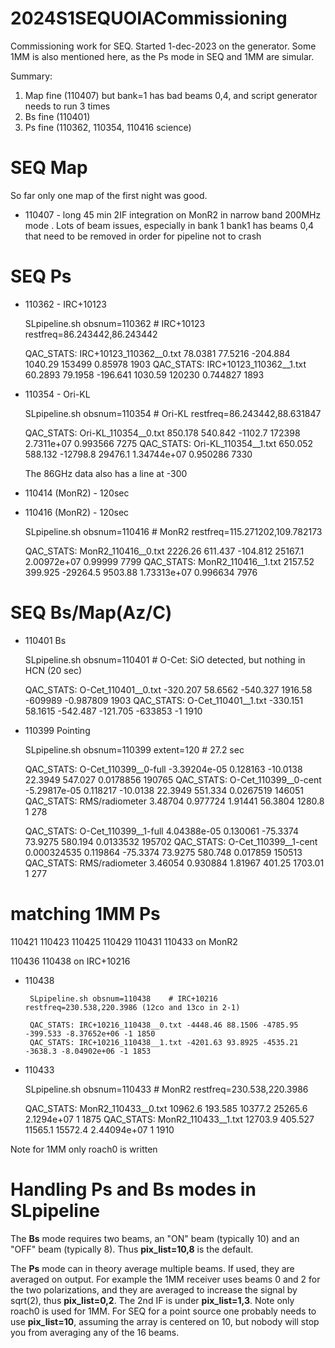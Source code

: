 # 2024S1SEQUOIACommissioning 


Commissioning work for SEQ.  Started 1-dec-2023 on the generator. Some 1MM is also mentioned here,
as the Ps mode in SEQ and 1MM are simular.

Summary:

1. Map fine (110407) but bank=1 has bad beams 0,4, and script generator needs to run 3 times
2. Bs fine (110401)
3. Ps fine (110362, 110354, 110416 science)


#  SEQ Map

So far only one map of the first night was good.

- 110407 - long 45 min 2IF integration on MonR2 in narrow band 200MHz mode . Lots of beam issues, especially in bank 1
           bank1 has beams 0,4 that need to be removed in order for pipeline not to crash


# SEQ Ps


- 110362 - IRC+10123 

     SLpipeline.sh obsnum=110362    # IRC+10123    restfreq=86.243442,86.243442

     QAC_STATS: IRC+10123_110362__0.txt 78.0381 77.5216 -204.884 1040.29 153499 0.85978 1903
     QAC_STATS: IRC+10123_110362__1.txt 60.2893 79.1958 -196.641 1030.59 120230 0.744827 1893

- 110354 - Ori-KL 

     SLpipeline.sh obsnum=110354    # Ori-KL       restfreq=86.243442,88.631847

     QAC_STATS: Ori-KL_110354__0.txt 850.178 540.842 -1102.7 172398 2.7311e+07 0.993566 7275
     QAC_STATS: Ori-KL_110354__1.txt 650.052 588.132 -12798.8 29476.1 1.34744e+07 0.950286 7330

     The 86GHz data also has a line at -300

- 110414 (MonR2) - 120sec


- 110416 (MonR2) - 120sec

     SLpipeline.sh obsnum=110416    # MonR2        restfreq=115.271202,109.782173
     
     QAC_STATS: MonR2_110416__0.txt 2226.26 611.437 -104.812 25167.1 2.00972e+07 0.99999 7799
     QAC_STATS: MonR2_110416__1.txt 2157.52 399.925 -29264.5 9503.88 1.73313e+07 0.996634 7976





# SEQ Bs/Map(Az/C)

- 110401    Bs 

     SLpipeline.sh obsnum=110401      # O-Cet: SiO detected, but nothing in HCN (20 sec)

     QAC_STATS: O-Cet_110401__0.txt -320.207 58.6562 -540.327 1916.58 -609989 -0.987809 1903
     QAC_STATS: O-Cet_110401__1.txt -330.151 58.1615 -542.487 -121.705 -633853 -1 1910

- 110399    Pointing

     SLpipeline.sh obsnum=110399 extent=120    # 27.2 sec


     QAC_STATS: O-Cet_110399__0-full -3.39204e-05 0.128163 -10.0138 22.3949 547.027 0.0178856 190765
     QAC_STATS: O-Cet_110399__0-cent -5.29817e-05 0.118217 -10.0138 22.3949 551.334 0.0267519 146051
     QAC_STATS: RMS/radiometer 3.48704 0.977724 1.91441 56.3804 1280.8 1 278

     
     QAC_STATS: O-Cet_110399__1-full 4.04388e-05 0.130061 -75.3374 73.9275 580.194 0.0133532 195702
     QAC_STATS: O-Cet_110399__1-cent 0.000324535 0.119864 -75.3374 73.9275 580.748 0.017859 150513
     QAC_STATS: RMS/radiometer 3.46054 0.930884 1.81967 401.25 1703.01 1 277




# matching 1MM Ps

110421 110423 110425 110429 110431 110433 on MonR2

110436 110438 on IRC+10216

- 110438

       SLpipeline.sh obsnum=110438    # IRC+10216    restfreq=230.538,220.3986 (12co and 13co in 2-1)

       QAC_STATS: IRC+10216_110438__0.txt -4448.46 88.1506 -4785.95 -399.533 -8.37652e+06 -1 1850
       QAC_STATS: IRC+10216_110438__1.txt -4201.63 93.8925 -4535.21 -3638.3 -8.04902e+06 -1 1853

- 110433

     SLpipeline.sh obsnum=110433    # MonR2        restfreq=230.538,220.3986

     QAC_STATS: MonR2_110433__0.txt 10962.6 193.585 10377.2 25265.6 2.1294e+07 1 1875
     QAC_STATS: MonR2_110433__1.txt 12703.9 405.527 11565.1 15572.4 2.44094e+07 1 1910

Note for 1MM only roach0 is written

# Handling Ps and Bs modes in SLpipeline

The **Bs** mode requires two beams, an "ON" beam (typically 10) and an
"OFF" beam (typically 8). Thus **pix_list=10,8** is the default.

The **Ps** mode can in theory average multiple beams. If used, they
are averaged on output. For example the 1MM receiver uses beams 0 and
2 for the two polarizations, and they are averaged to increase the
signal by sqrt(2), thus **pix_list=0,2**.  The 2nd IF is under
**pix_list=1,3**. Note only roach0 is used for 1MM.  For SEQ for a
point source one probably needs to use **pix_list=10**, assuming the
array is centered on 10, but nobody will stop you from averaging any
of the 16 beams.
